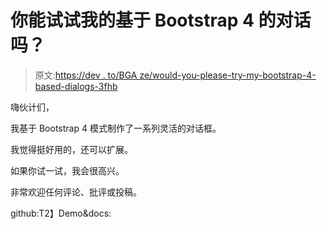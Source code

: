 # 你能试试我的基于 Bootstrap 4 的对话吗？

> 原文:[https://dev . to/BGA ze/would-you-please-try-my-bootstrap-4-based-dialogs-3fhb](https://dev.to/bgaze/would-you-please-try-my-bootstrap-4-based-dialogs-3fhb)

嗨伙计们，

我基于 Bootstrap 4 模式制作了一系列灵活的对话框。

我觉得挺好用的，还可以扩展。

如果你试一试，我会很高兴。

非常欢迎任何评论、批评或投稿。

github:T2】Demo&docs: